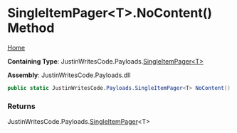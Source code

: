 # SingleItemPager\<T\>\.NoContent\(\) Method

[Home](../../../README.md)

**Containing Type**: JustinWritesCode\.Payloads\.[SingleItemPager\<T\>](../README.md)

**Assembly**: JustinWritesCode\.Payloads\.dll

```csharp
public static JustinWritesCode.Payloads.SingleItemPager<T> NoContent()
```

### Returns

JustinWritesCode\.Payloads\.[SingleItemPager](../README.md)\<T\>


